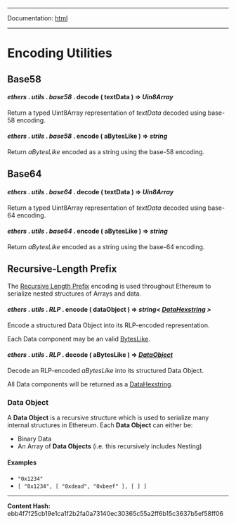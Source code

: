 -----

Documentation: [html](https://docs-beta.ethers.io/)

-----

Encoding Utilities
==================



Base58
------



#### *ethers* . *utils* . *base58* . **decode** ( textData )  **=>** *Uin8Array*

Return a typed Uint8Array representation of *textData* decoded using
base-58 encoding.




#### *ethers* . *utils* . *base58* . **encode** ( aBytesLike )  **=>** *string*

Return *aBytesLike* encoded as a string using the base-58 encoding.




Base64
------



#### *ethers* . *utils* . *base64* . **decode** ( textData )  **=>** *Uin8Array*

Return a typed Uint8Array representation of *textData* decoded using
base-64 encoding.




#### *ethers* . *utils* . *base64* . **encode** ( aBytesLike )  **=>** *string*

Return *aBytesLike* encoded as a string using the base-64 encoding.




Recursive-Length Prefix
-----------------------


The [Recursive Length Prefix](../../../Users/ricmoo/Development/ethers/ethers.js-v5/https:/github.com/ethereum/wiki/wiki/RLP) encoding is used throughout Ethereum to serialize nested
structures of Arrays and data.


#### *ethers* . *utils* . *RLP* . **encode** ( dataObject )  **=>** *string< [DataHexstring](../bytes) >*

Encode a structured Data Object into its RLP-encoded representation.

Each Data component may be an valid [BytesLike](../bytes).




#### *ethers* . *utils* . *RLP* . **decode** ( aBytesLike )  **=>** *[DataObject](./)*

Decode an RLP-encoded *aBytesLike* into its structured Data Object.

All Data components will be returned as a [DataHexstring](../bytes).




### Data Object


A **Data Object** is a recursive structure which is used to serialize many
internal structures in Ethereum. Each **Data Object** can either be:



* Binary Data
* An Array of **Data Objects** (i.e. this recursively includes Nesting)


#### **Examples**



* `"0x1234"`
* `[ "0x1234", [ "0xdead", "0xbeef" ], [ ] ]`





-----
**Content Hash:** ebb4f7f25cb19e1ca1f2b2fa0a73140ec30365c55a2ff6b15c3637b5ef58ff06